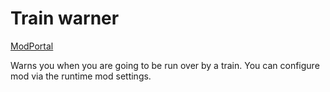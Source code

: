 # Train warner

[ModPortal](https://mods.factorio.com/mod/train_warner/downloads)

Warns you when you are going to be run over by a train. You can configure mod via the runtime mod settings.